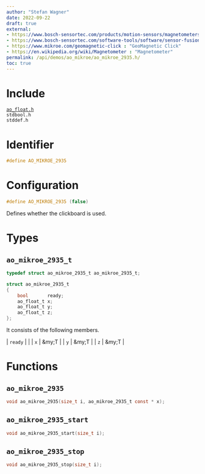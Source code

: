 ```yaml
---
author: "Stefan Wagner"
date: 2022-09-22
draft: true
external:
- https://www.bosch-sensortec.com/products/motion-sensors/magnetometers-bmm150/ : "Bosch Sensortec BMM150"
- https://www.bosch-sensortec.com/software-tools/software/sensor-fusion-software/ : "Bosch Sensortec Sensor fusion software"
- https://www.mikroe.com/geomagnetic-click : "GeoMagnetic Click"
- https://en.wikipedia.org/wiki/Magnetometer : "Magnetometer"
permalink: /api/demos/ao_mikroe/ao_mikroe_2935.h/
toc: true
---
```


# Include

[`ao_float.h`](../../src/ao_sys_xc32_pic32/ao_float.h.md) <br/>
`stdbool.h` <br/>
`stddef.h`

# Identifier

```c
#define AO_MIKROE_2935
```

# Configuration

```c
#define AO_MIKROE_2935 (false)
```

Defines whether the clickboard is used.

# Types

## `ao_mikroe_2935_t`

```c
typedef struct ao_mikroe_2935_t ao_mikroe_2935_t;
```

```c
struct ao_mikroe_2935_t
{
    bool       ready;
    ao_float_t x;
    ao_float_t y;
    ao_float_t z;
};
```

It consists of the following members.

| `ready` | |
| `x` | &my;T |
| `y` | &my;T |
| `z` | &my;T |

# Functions

## `ao_mikroe_2935`

```c
void ao_mikroe_2935(size_t i, ao_mikroe_2935_t const * x);
```

## `ao_mikroe_2935_start`

```c
void ao_mikroe_2935_start(size_t i);
```

## `ao_mikroe_2935_stop`

```c
void ao_mikroe_2935_stop(size_t i);
```
